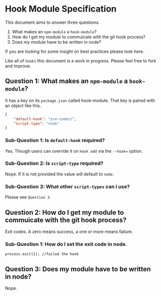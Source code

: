 # Hook Module Specification

This document aims to answer three questions.

1. What makes an `npm-module` a `hook-module`?
2. How do I get my module to commuicate with the git hook process?
3. Does my module have to be written in node?

If you are looking for some insight on best practices please look here.

Like all of `hooks` this document is a work in progress. Please feel free to fork and improve.

## Question 1: What makes an `npm-module` a `hook-module`?

It has a key on its `package.json` called hook-module. That key is paired with an object like this.

```json
{
	"default-hook": "pre-commit",
	"script-type": "node"
}
```

### Sub-Question 1: Is `default-hook` required?

Yes. Though users can override it on `hook add` via the `--hook=` option.

### Sub-Question 2: Is `script-type` required?

Nope. If it is not provided the value will default to `node`.

### Sub-Question 3: What other `script-types` can I use?

Please see `Question 3`.

## Question 2: How do I get my module to commuicate with the git hook process?

Exit codes. A zero means success, a one or more means failure.

### Sub-Question 1: How do I set the exit code in node.

```
process.exit(1); //failed the hook
```

## Question 3: Does my module have to be written in node?

Nope.